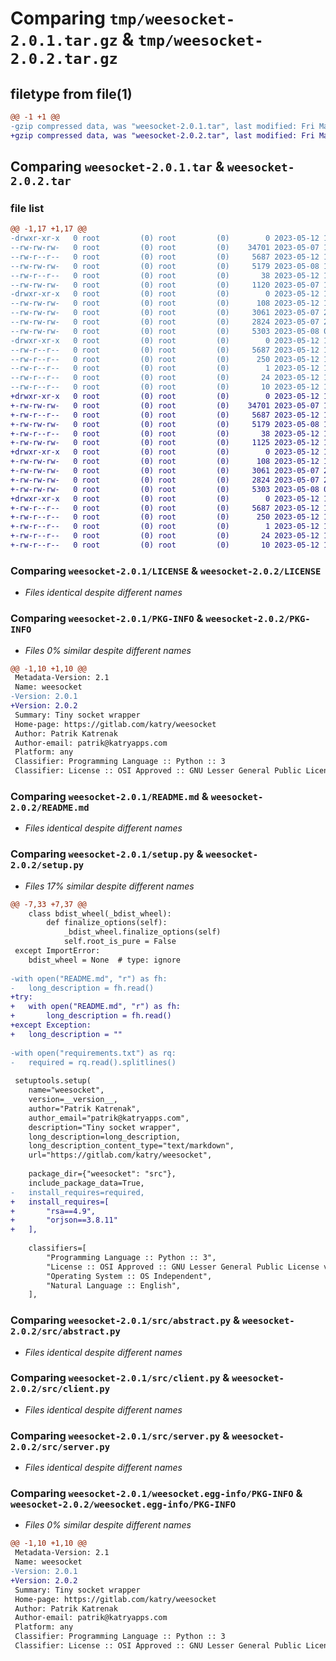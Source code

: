 # Comparing `tmp/weesocket-2.0.1.tar.gz` & `tmp/weesocket-2.0.2.tar.gz`

## filetype from file(1)

```diff
@@ -1 +1 @@
-gzip compressed data, was "weesocket-2.0.1.tar", last modified: Fri May 12 16:26:59 2023, max compression
+gzip compressed data, was "weesocket-2.0.2.tar", last modified: Fri May 12 16:36:52 2023, max compression
```

## Comparing `weesocket-2.0.1.tar` & `weesocket-2.0.2.tar`

### file list

```diff
@@ -1,17 +1,17 @@
-drwxr-xr-x   0 root         (0) root         (0)        0 2023-05-12 16:26:59.660063 weesocket-2.0.1/
--rw-rw-rw-   0 root         (0) root         (0)    34701 2023-05-07 19:09:58.000000 weesocket-2.0.1/LICENSE
--rw-r--r--   0 root         (0) root         (0)     5687 2023-05-12 16:26:59.660063 weesocket-2.0.1/PKG-INFO
--rw-rw-rw-   0 root         (0) root         (0)     5179 2023-05-08 12:49:59.000000 weesocket-2.0.1/README.md
--rw-r--r--   0 root         (0) root         (0)       38 2023-05-12 16:26:59.660063 weesocket-2.0.1/setup.cfg
--rw-rw-rw-   0 root         (0) root         (0)     1120 2023-05-07 19:09:58.000000 weesocket-2.0.1/setup.py
-drwxr-xr-x   0 root         (0) root         (0)        0 2023-05-12 16:26:59.660063 weesocket-2.0.1/src/
--rw-rw-rw-   0 root         (0) root         (0)      108 2023-05-12 16:26:57.000000 weesocket-2.0.1/src/__init__.py
--rw-rw-rw-   0 root         (0) root         (0)     3061 2023-05-07 22:25:35.000000 weesocket-2.0.1/src/abstract.py
--rw-rw-rw-   0 root         (0) root         (0)     2824 2023-05-07 23:29:30.000000 weesocket-2.0.1/src/client.py
--rw-rw-rw-   0 root         (0) root         (0)     5303 2023-05-08 09:44:03.000000 weesocket-2.0.1/src/server.py
-drwxr-xr-x   0 root         (0) root         (0)        0 2023-05-12 16:26:59.660063 weesocket-2.0.1/weesocket.egg-info/
--rw-r--r--   0 root         (0) root         (0)     5687 2023-05-12 16:26:59.000000 weesocket-2.0.1/weesocket.egg-info/PKG-INFO
--rw-r--r--   0 root         (0) root         (0)      250 2023-05-12 16:26:59.000000 weesocket-2.0.1/weesocket.egg-info/SOURCES.txt
--rw-r--r--   0 root         (0) root         (0)        1 2023-05-12 16:26:59.000000 weesocket-2.0.1/weesocket.egg-info/dependency_links.txt
--rw-r--r--   0 root         (0) root         (0)       24 2023-05-12 16:26:59.000000 weesocket-2.0.1/weesocket.egg-info/requires.txt
--rw-r--r--   0 root         (0) root         (0)       10 2023-05-12 16:26:59.000000 weesocket-2.0.1/weesocket.egg-info/top_level.txt
+drwxr-xr-x   0 root         (0) root         (0)        0 2023-05-12 16:36:52.635157 weesocket-2.0.2/
+-rw-rw-rw-   0 root         (0) root         (0)    34701 2023-05-07 19:09:58.000000 weesocket-2.0.2/LICENSE
+-rw-r--r--   0 root         (0) root         (0)     5687 2023-05-12 16:36:52.635157 weesocket-2.0.2/PKG-INFO
+-rw-rw-rw-   0 root         (0) root         (0)     5179 2023-05-08 12:49:59.000000 weesocket-2.0.2/README.md
+-rw-r--r--   0 root         (0) root         (0)       38 2023-05-12 16:36:52.635157 weesocket-2.0.2/setup.cfg
+-rw-rw-rw-   0 root         (0) root         (0)     1125 2023-05-12 16:36:08.000000 weesocket-2.0.2/setup.py
+drwxr-xr-x   0 root         (0) root         (0)        0 2023-05-12 16:36:52.631157 weesocket-2.0.2/src/
+-rw-rw-rw-   0 root         (0) root         (0)      108 2023-05-12 16:36:50.000000 weesocket-2.0.2/src/__init__.py
+-rw-rw-rw-   0 root         (0) root         (0)     3061 2023-05-07 22:25:35.000000 weesocket-2.0.2/src/abstract.py
+-rw-rw-rw-   0 root         (0) root         (0)     2824 2023-05-07 23:29:30.000000 weesocket-2.0.2/src/client.py
+-rw-rw-rw-   0 root         (0) root         (0)     5303 2023-05-08 09:44:03.000000 weesocket-2.0.2/src/server.py
+drwxr-xr-x   0 root         (0) root         (0)        0 2023-05-12 16:36:52.635157 weesocket-2.0.2/weesocket.egg-info/
+-rw-r--r--   0 root         (0) root         (0)     5687 2023-05-12 16:36:52.000000 weesocket-2.0.2/weesocket.egg-info/PKG-INFO
+-rw-r--r--   0 root         (0) root         (0)      250 2023-05-12 16:36:52.000000 weesocket-2.0.2/weesocket.egg-info/SOURCES.txt
+-rw-r--r--   0 root         (0) root         (0)        1 2023-05-12 16:36:52.000000 weesocket-2.0.2/weesocket.egg-info/dependency_links.txt
+-rw-r--r--   0 root         (0) root         (0)       24 2023-05-12 16:36:52.000000 weesocket-2.0.2/weesocket.egg-info/requires.txt
+-rw-r--r--   0 root         (0) root         (0)       10 2023-05-12 16:36:52.000000 weesocket-2.0.2/weesocket.egg-info/top_level.txt
```

### Comparing `weesocket-2.0.1/LICENSE` & `weesocket-2.0.2/LICENSE`

 * *Files identical despite different names*

### Comparing `weesocket-2.0.1/PKG-INFO` & `weesocket-2.0.2/PKG-INFO`

 * *Files 0% similar despite different names*

```diff
@@ -1,10 +1,10 @@
 Metadata-Version: 2.1
 Name: weesocket
-Version: 2.0.1
+Version: 2.0.2
 Summary: Tiny socket wrapper
 Home-page: https://gitlab.com/katry/weesocket
 Author: Patrik Katrenak
 Author-email: patrik@katryapps.com
 Platform: any
 Classifier: Programming Language :: Python :: 3
 Classifier: License :: OSI Approved :: GNU Lesser General Public License v3 (LGPLv3)
```

### Comparing `weesocket-2.0.1/README.md` & `weesocket-2.0.2/README.md`

 * *Files identical despite different names*

### Comparing `weesocket-2.0.1/setup.py` & `weesocket-2.0.2/setup.py`

 * *Files 17% similar despite different names*

```diff
@@ -7,33 +7,37 @@
 	class bdist_wheel(_bdist_wheel):
 		def finalize_options(self):
 			_bdist_wheel.finalize_options(self)
 			self.root_is_pure = False
 except ImportError:
 	bdist_wheel = None  # type: ignore
 
-with open("README.md", "r") as fh:
-	long_description = fh.read()
+try:
+	with open("README.md", "r") as fh:
+		long_description = fh.read()
+except Exception:
+	long_description = ""
 
-with open("requirements.txt") as rq:
-	required = rq.read().splitlines()
 
 setuptools.setup(
 	name="weesocket",
 	version=__version__,
 	author="Patrik Katrenak",
 	author_email="patrik@katryapps.com",
 	description="Tiny socket wrapper",
 	long_description=long_description,
 	long_description_content_type="text/markdown",
 	url="https://gitlab.com/katry/weesocket",
 
 	package_dir={"weesocket": "src"},
 	include_package_data=True,
-	install_requires=required,
+	install_requires=[
+		"rsa==4.9",
+		"orjson==3.8.11"
+	],
 
 	classifiers=[
 		"Programming Language :: Python :: 3",
 		"License :: OSI Approved :: GNU Lesser General Public License v3 (LGPLv3)",
 		"Operating System :: OS Independent",
 		"Natural Language :: English",
 	],
```

### Comparing `weesocket-2.0.1/src/abstract.py` & `weesocket-2.0.2/src/abstract.py`

 * *Files identical despite different names*

### Comparing `weesocket-2.0.1/src/client.py` & `weesocket-2.0.2/src/client.py`

 * *Files identical despite different names*

### Comparing `weesocket-2.0.1/src/server.py` & `weesocket-2.0.2/src/server.py`

 * *Files identical despite different names*

### Comparing `weesocket-2.0.1/weesocket.egg-info/PKG-INFO` & `weesocket-2.0.2/weesocket.egg-info/PKG-INFO`

 * *Files 0% similar despite different names*

```diff
@@ -1,10 +1,10 @@
 Metadata-Version: 2.1
 Name: weesocket
-Version: 2.0.1
+Version: 2.0.2
 Summary: Tiny socket wrapper
 Home-page: https://gitlab.com/katry/weesocket
 Author: Patrik Katrenak
 Author-email: patrik@katryapps.com
 Platform: any
 Classifier: Programming Language :: Python :: 3
 Classifier: License :: OSI Approved :: GNU Lesser General Public License v3 (LGPLv3)
```

